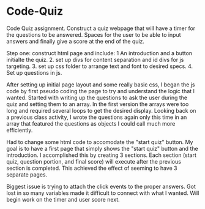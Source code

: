# Code-Quiz
Code Quiz assignment. 
Construct a quiz webpage that will have a timer for the questions to be answered. Spaces for the user to be able to input answers and finally give a score at the end of the quiz. 

Step one: construct html page and include:
1 An introduction and a button initialte the quiz. 
2. set up divs for content separation and id divs for js targeting.
3. set up css folder to arrange text and font to desired specs. 
4. Set up questions in js.

After setting up initial page layout and some really basic css, I began the js code by first pseudo coding the page to try and understand the logic that I wanted. Started with writing up the questions to ask the user during the quiz and setting them to an array. In the first version the arrays were too long and required several loops to get the desired display. Looking back on a previous class activity, I wrote the questions again only this time in an array that featured the questions as objects I could call much more efficiently. 

Had to change some html code to accomodate the "start quiz" button. My goal is to have a first page that simply shows the "start quiz" button and the introduction. I accomplished this by creating 3 sections. Each section (start quiz, question portion, and final score) will execute after the previous section is completed. This achieved the effect of seeming to have 3 separate pages. 

Biggest issue is trying to attach the click events to the proper answers. Got lost in so many variables made it difficult to connect with what I wanted. Will begin work on the timer and user score next.
